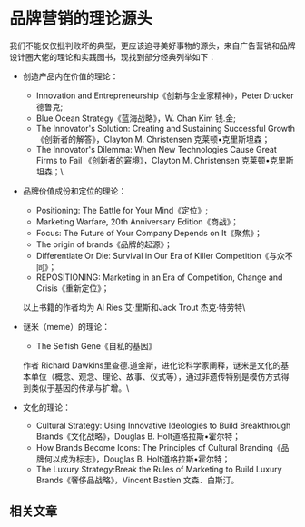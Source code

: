 # 品牌营销的理论源头

我们不能仅仅批判败坏的典型，更应该追寻美好事物的源头，来自广告营销和品牌设计圈大佬的理论和实践图书，现找到部分经典列举如下：

* 创造产品内在价值的理论：
  * Innovation and Entrepreneurship《创新与企业家精神》，Peter Drucker 德鲁克;
  * Blue Ocean Strategy《蓝海战略》，W. Chan Kim 钱.金;
  * The Innovator's Solution: Creating and Sustaining Successful Growth《创新者的解答》，Clayton M. Christensen 克莱顿•克里斯坦森；
  * The Innovator's Dilemma: When New Technologies Cause Great Firms to Fail 《创新者的窘境》，Clayton M. Christensen 克莱顿•克里斯坦森；\

*   品牌价值成份和定位的理论：

    * Positioning: The Battle for Your Mind《定位》;
    * Marketing Warfare, 20th Anniversary Edition《商战》；
    * Focus: The Future of Your Company Depends on It《聚焦》；
    * The origin of brands《品牌的起源》；
    * Differentiate Or Die: Survival in Our Era of Killer Competition《与众不同》；
    * REPOSITIONING: Marketing in an Era of Competition, Change and Crisis《重新定位》；

    以上书籍的作者均为 Al Ries 艾·里斯和Jack Trout 杰克·特劳特\

*   谜米（meme）的理论：

    * The Selfish Gene《自私的基因》

    作者 Richard Dawkins里查德.道金斯，进化论科学家阐释，谜米是文化的基本单位（概念、观念、理论、故事、仪式等），通过非遗传特别是模仿方式得到类似于基因的传承与扩增。\

* 文化的理论：
  * Cultural Strategy: Using Innovative Ideologies to Build Breakthrough Brands《文化战略》，Douglas B. Holt道格拉斯•霍尔特；
  * How Brands Become Icons: The Principles of Cultural Branding《品牌何以成为标志》，Douglas B. Holt道格拉斯•霍尔特；
  * The Luxury Strategy:Break the Rules of Marketing to Build Luxury Brands《奢侈品战略》，Vincent Bastien 文森．白斯汀。

## 相关文章
